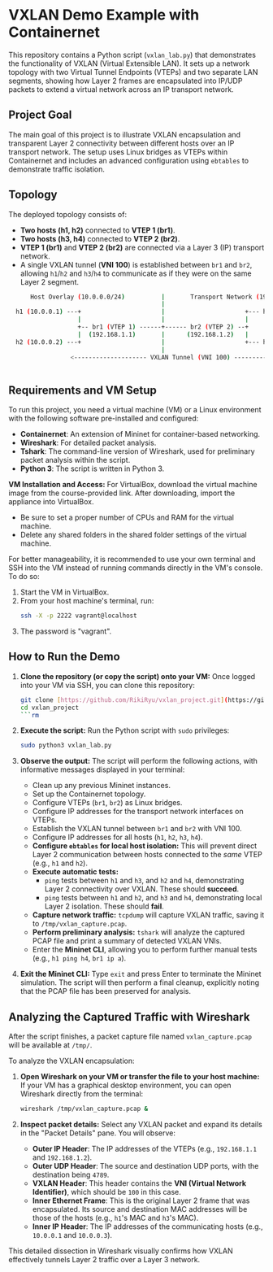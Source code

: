 # VXLAN Demo Example with Containernet

This repository contains a Python script (`vxlan_lab.py`) that demonstrates the functionality of VXLAN (Virtual Extensible LAN). It sets up a network topology with two Virtual Tunnel Endpoints (VTEPs) and two separate LAN segments, showing how Layer 2 frames are encapsulated into IP/UDP packets to extend a virtual network across an IP transport network.

## Project Goal

The main goal of this project is to illustrate VXLAN encapsulation and transparent Layer 2 connectivity between different hosts over an IP transport network. The setup uses Linux bridges as VTEPs within Containernet and includes an advanced configuration using `ebtables` to demonstrate traffic isolation.

## Topology

The deployed topology consists of:
* **Two hosts (h1, h2)** connected to **VTEP 1 (br1)**.
* **Two hosts (h3, h4)** connected to **VTEP 2 (br2)**.
* **VTEP 1 (br1)** and **VTEP 2 (br2)** are connected via a Layer 3 (IP) transport network.
* A single VXLAN tunnel (**VNI 100**) is established between `br1` and `br2`, allowing `h1`/`h2` and `h3`/`h4` to communicate as if they were on the same Layer 2 segment.

```bash
      Host Overlay (10.0.0.0/24)          |       Transport Network (192.168.1.0/24)
                                          |
  h1 (10.0.0.1) ---+                      |                      +--- h4 (10.0.0.4)
                   |                      |                      |
                   +-- br1 (VTEP 1) ------+------ br2 (VTEP 2) --+
                   |  (192.168.1.1)       |      (192.168.1.2)   |
  h2 (10.0.0.2) ---+                      |                      +--- h3 (10.0.0.3)
                                          |                      
                 <-------------------- VXLAN Tunnel (VNI 100) ------------------->
                                                                                                          
```

## Requirements and VM Setup

To run this project, you need a virtual machine (VM) or a Linux environment with the following software pre-installed and configured:

* **Containernet**: An extension of Mininet for container-based networking.
* **Wireshark**: For detailed packet analysis.
* **Tshark**: The command-line version of Wireshark, used for preliminary packet analysis within the script.
* **Python 3**: The script is written in Python 3.

**VM Installation and Access:**
For VirtualBox, download the virtual machine image from the course-provided link. After downloading, import the appliance into VirtualBox.
* Be sure to set a proper number of CPUs and RAM for the virtual machine.
* Delete any shared folders in the shared folder settings of the virtual machine.

For better manageability, it is recommended to use your own terminal and SSH into the VM instead of running commands directly in the VM's console. To do so:
1.  Start the VM in VirtualBox.
2.  From your host machine's terminal, run:
    ```bash
    ssh -X -p 2222 vagrant@localhost
    ```
3.  The password is "vagrant".

## How to Run the Demo

1.  **Clone the repository (or copy the script) onto your VM:**
    Once logged into your VM via SSH, you can clone this repository:
    ```bash
    git clone [https://github.com/RikiRyu/vxlan_project.git](https://github.com/RikiRyu/vxlan_project.git)
    cd vxlan_project
    ```rm

2.  **Execute the script:**
    Run the Python script with `sudo` privileges:
    ```bash
    sudo python3 vxlan_lab.py
    ```

3.  **Observe the output:**
    The script will perform the following actions, with informative messages displayed in your terminal:
    * Clean up any previous Mininet instances.
    * Set up the Containernet topology.
    * Configure VTEPs (`br1`, `br2`) as Linux bridges.
    * Configure IP addresses for the transport network interfaces on VTEPs.
    * Establish the VXLAN tunnel between `br1` and `br2` with VNI 100.
    * Configure IP addresses for all hosts (`h1`, `h2`, `h3`, `h4`).
    * **Configure `ebtables` for local host isolation:** This will prevent direct Layer 2 communication between hosts connected to the *same* VTEP (e.g., `h1` and `h2`).
    * **Execute automatic tests:**
        * `ping` tests between `h1` and `h3`, and `h2` and `h4`, demonstrating Layer 2 connectivity over VXLAN. These should **succeed**.
        * `ping` tests between `h1` and `h2`, and `h3` and `h4`, demonstrating local Layer 2 isolation. These should **fail**.
    * **Capture network traffic:** `tcpdump` will capture VXLAN traffic, saving it to `/tmp/vxlan_capture.pcap`.
    * **Perform preliminary analysis:** `tshark` will analyze the captured PCAP file and print a summary of detected VXLAN VNIs.
    * Enter the **Mininet CLI**, allowing you to perform further manual tests (e.g., `h1 ping h4`, `br1 ip a`).

4.  **Exit the Mininet CLI:**
    Type `exit` and press Enter to terminate the Mininet simulation. The script will then perform a final cleanup, explicitly noting that the PCAP file has been preserved for analysis.

## Analyzing the Captured Traffic with Wireshark

After the script finishes, a packet capture file named `vxlan_capture.pcap` will be available at `/tmp/`.

To analyze the VXLAN encapsulation:

1.  **Open Wireshark on your VM or transfer the file to your host machine:**
    If your VM has a graphical desktop environment, you can open Wireshark directly from the terminal:
    ```bash
    wireshark /tmp/vxlan_capture.pcap &
    ```

2.  **Inspect packet details:**
    Select any VXLAN packet and expand its details in the "Packet Details" pane. You will observe:
    * **Outer IP Header**: The IP addresses of the VTEPs (e.g., `192.168.1.1` and `192.168.1.2`).
    * **Outer UDP Header**: The source and destination UDP ports, with the destination being `4789`.
    * **VXLAN Header**: This header contains the **VNI (Virtual Network Identifier)**, which should be `100` in this case.
    * **Inner Ethernet Frame**: This is the original Layer 2 frame that was encapsulated. Its source and destination MAC addresses will be those of the hosts (e.g., `h1`'s MAC and `h3`'s MAC).
    * **Inner IP Header**: The IP addresses of the communicating hosts (e.g., `10.0.0.1` and `10.0.0.3`).

This detailed dissection in Wireshark visually confirms how VXLAN effectively tunnels Layer 2 traffic over a Layer 3 network.
